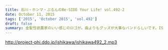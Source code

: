 ```yaml
---
title: 石川・ホンマ・ぶるんのBe-SIDE Your Life! vol.492-2
date: October 11, 2015
tags: ['2015', 'October 2015', 'vol.492']
draft: false
summary: 金髪性欲農家のいい感じのロゴが。曲よりもグッズが大事なバンドらしいです。ISHII
---
```


http://project-phi.ddo.jp/ishikawa/ishikawa492_2.mp3
